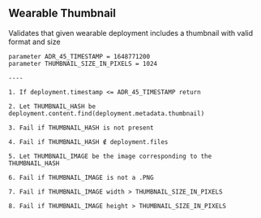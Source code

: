 ## Wearable Thumbnail

Validates that given wearable deployment includes a thumbnail with valid format and size

```
parameter ADR_45_TIMESTAMP = 1648771200
parameter THUMBNAIL_SIZE_IN_PIXELS = 1024

----

1. If deployment.timestamp <= ADR_45_TIMESTAMP return

2. Let THUMBNAIL_HASH be deployment.content.find(deployment.metadata.thumbnail)

3. Fail if THUMBNAIL_HASH is not present

4. Fail if THUMBNAIL_HASH ∉ deployment.files

5. Let THUMBNAIL_IMAGE be the image corresponding to the THUMBNAIL_HASH

6. Fail if THUMBNAIL_IMAGE is not a .PNG

7. Fail if THUMBNAIL_IMAGE width > THUMBNAIL_SIZE_IN_PIXELS

8. Fail if THUMBNAIL_IMAGE height > THUMBNAIL_SIZE_IN_PIXELS
```
